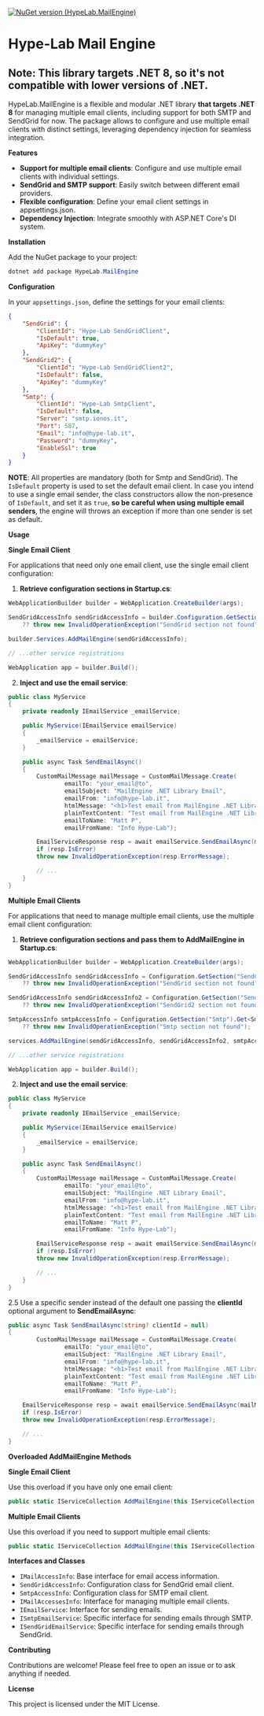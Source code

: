 [![NuGet version (HypeLab.MailEngine)](https://img.shields.io/nuget/v/HypeLab.MailEngine.svg?style=flat-square)](https://www.nuget.org/packages/HypeLab.MailEngine/)

# Hype-Lab Mail Engine
## Note: This library targets .NET 8, so it's not compatible with lower versions of .NET.

HypeLab.MailEngine is a flexible and modular .NET library **that targets .NET 8** for managing multiple email clients, including support for both SMTP and SendGrid for now.
The package allows to configure and use multiple email clients with distinct settings, leveraging dependency injection for seamless integration.


**Features**

- **Support for multiple email clients**: Configure and use multiple email clients with individual settings.
- **SendGrid and SMTP support**: Easily switch between different email providers.
- **Flexible configuration**: Define your email client settings in appsettings.json.
- **Dependency Injection**: Integrate smoothly with ASP.NET Core's DI system.


**Installation**

Add the NuGet package to your project:

```powershell
dotnet add package HypeLab.MailEngine
```

**Configuration**

In your `appsettings.json`, define the settings for your email clients:

```json
{
	"SendGrid": {
		"ClientId": "Hype-Lab SendGridClient",
		"IsDefault": true,
		"ApiKey": "dummyKey"
	},
	"SendGrid2": {
		"ClientId": "Hype-Lab SendGridClient2",
		"IsDefault": false,
		"ApiKey": "dummyKey"
	},
	"Smtp": {
		"ClientId": "Hype-Lab SmtpClient",
		"IsDefault": false,
		"Server": "smtp.ionos.it",
		"Port": 587,
		"Email": "info@hype-lab.it",
		"Password": "dummyKey",
		"EnableSsl": true
	}
}
```
**NOTE**: All properties are mandatory (both for Smtp and SendGrid). The `IsDefault` property is used to set the default email client.
In case you intend to use a single email sender, the class constructors allow the non-presence of `IsDefault`, and set it as `true`, **so be careful when using multiple email senders**, the engine will throws an exception if more than one sender is set as default.

**Usage**

**Single Email Client**

For applications that need only one email client, use the single email client configuration:

1. **Retrieve configuration sections in Startup.cs**:

```csharp
WebApplicationBuilder builder = WebApplication.CreateBuilder(args);

SendGridAccessInfo sendGridAccessInfo = builder.Configuration.GetSection("SendGrid").Get<SendGridAccessInfo>()
	?? throw new InvalidOperationException("SendGrid section not found");

builder.Services.AddMailEngine(sendGridAccessInfo);

// ...other service registrations

WebApplication app = builder.Build();
```


2. **Inject and use the email service**:

```csharp
public class MyService
{
	private readonly IEmailService _emailService;

	public MyService(IEmailService emailService)
	{
		_emailService = emailService;
	}

	public async Task SendEmailAsync()
	{
		CustomMailMessage mailMessage = CustomMailMessage.Create(
				emailTo: "your_email@to",
				emailSubject: "MailEngine .NET Library Email",
				emailFrom: "info@hype-lab.it",
				htmlMessage: "<h1>Test email from MailEngine .NET Library</h1>",
				plainTextContent: "Test email from MailEngine .NET Library",
				emailToName: "Matt P",
				emailFromName: "Info Hype-Lab");

        EmailServiceResponse resp = await emailService.SendEmailAsync(mailMessage);
        if (resp.IsError)
		throw new InvalidOperationException(resp.ErrorMessage);

		// ...
	}
}
```


**Multiple Email Clients**

For applications that need to manage multiple email clients, use the multiple email client configuration:

1. **Retrieve configuration sections and pass them to AddMailEngine in Startup.cs**:

```csharp
WebApplicationBuilder builder = WebApplication.CreateBuilder(args);

SendGridAccessInfo sendGridAccessInfo = Configuration.GetSection("SendGrid").Get<SendGridAccessInfo>()
	?? throw new InvalidOperationException("SendGrid section not found");

SendGridAccessInfo sendGridAccessInfo2 = Configuration.GetSection("SendGrid2").Get<SendGridAccessInfo>()
	?? throw new InvalidOperationException("SendGrid2 section not found");

SmtpAccessInfo smtpAccessInfo = Configuration.GetSection("Smtp").Get<SmtpAccessInfo>()
	?? throw new InvalidOperationException("Smtp section not found");

services.AddMailEngine(sendGridAccessInfo, sendGridAccessInfo2, smtpAccessInfo);

// ...other service registrations

WebApplication app = builder.Build();
```

2. **Inject and use the email service**:

```csharp
public class MyService
{
	private readonly IEmailService _emailService;

	public MyService(IEmailService emailService)
	{
		_emailService = emailService;
	}

	public async Task SendEmailAsync()
	{
		CustomMailMessage mailMessage = CustomMailMessage.Create(
				emailTo: "your_email@to",
				emailSubject: "MailEngine .NET Library Email",
				emailFrom: "info@hype-lab.it",
				htmlMessage: "<h1>Test email from MailEngine .NET Library</h1>",
				plainTextContent: "Test email from MailEngine .NET Library",
				emailToName: "Matt P",
				emailFromName: "Info Hype-Lab");

        EmailServiceResponse resp = await emailService.SendEmailAsync(mailMessage);
        if (resp.IsError)
		throw new InvalidOperationException(resp.ErrorMessage);

		// ...
	}
}
```

2.5 Use a specific sender instead of the default one passing the **clientId** optional argument to **SendEmailAsync**:
```csharp
public async Task SendEmailAsync(string? clientId = null)
{
		CustomMailMessage mailMessage = CustomMailMessage.Create(
				emailTo: "your_email@to",
				emailSubject: "MailEngine .NET Library Email",
				emailFrom: "info@hype-lab.it",
				htmlMessage: "<h1>Test email from MailEngine .NET Library</h1>",
				plainTextContent: "Test email from MailEngine .NET Library",
				emailToName: "Matt P",
				emailFromName: "Info Hype-Lab");

    EmailServiceResponse resp = await emailService.SendEmailAsync(mailMessage, clientId);
    if (resp.IsError)
	throw new InvalidOperationException(resp.ErrorMessage);

	// ...
}
```


**Overloaded AddMailEngine Methods**

**Single Email Client**

Use this overload if you have only one email client:
```csharp
public static IServiceCollection AddMailEngine(this IServiceCollection services, IMailAccessInfo mailAccessInfo)
```


**Multiple Email Clients**

Use this overload if you need to support multiple email clients:
```csharp
public static IServiceCollection AddMailEngine(this IServiceCollection services, params IMailAccessInfo[] mailAccessInfoParams)
```


**Interfaces and Classes**

- `IMailAccessInfo`: Base interface for email access information.
- `SendGridAccessInfo`: Configuration class for SendGrid email client.
- `SmtpAccessInfo`: Configuration class for SMTP email client.
- `IMailAccessesInfo`: Interface for managing multiple email clients.
- `IEmailService`: Interface for sending emails.
- `ISmtpEmailService`: Specific interface for sending emails through SMTP.
- `ISendGridEmailService`: Specific interface for sending emails through SendGrid.


**Contributing**

Contributions are welcome! Please feel free to open an issue or to ask anything if needed.


**License**

This project is licensed under the MIT License.